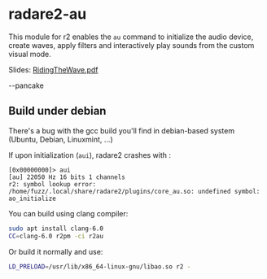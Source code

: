 radare2-au
==========

This module for r2 enables the `au` command to initialize the
audio device, create waves, apply filters and interactively
play sounds from the custom visual mode.

Slides: [RidingTheWave.pdf](https://github.com/radareorg/r2con2018/raw/master/talks/riding-the-wave/r2con2018-RidingTheWave.pdf)

--pancake

## Build under debian

There's a bug with the gcc build you'll find in debian-based system (Ubuntu, Debian, Linuxmint, ...)

If upon initialization (`aui`), radare2 crashes with :

```
[0x00000000]> aui
[au] 22050 Hz 16 bits 1 channels
r2: symbol lookup error: /home/fuzz/.local/share/radare2/plugins/core_au.so: undefined symbol: ao_initialize
```

You can build using clang compiler:
```bash
sudo apt install clang-6.0
CC=clang-6.0 r2pm -ci r2au
```

Or build it normally and use:
```bash
LD_PRELOAD=/usr/lib/x86_64-linux-gnu/libao.so r2 -
```
